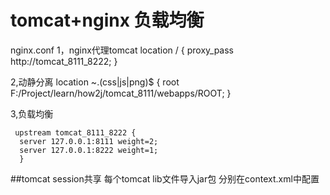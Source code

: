 ﻿# tomcat+nginx 负载均衡
  nginx.conf
  1，nginx代理tomcat
     location / {
       proxy_pass http://tomcat_8111_8222;
       }

  2,动静分离
     location ~\.(css|js|png)$ {
       root F:/Project/learn/how2j/tomcat_8111/webapps/ROOT;
       }

  3,负载均衡

     upstream tomcat_8111_8222 {
      server 127.0.0.1:8111 weight=2;
      server 127.0.0.1:8222 weight=1;
      }

##tomcat session共享
    每个tomcat lib文件导入jar包
    分别在context.xml中配置
      <Valve className="com.orangefunction.tomcat.redissessions.RedisSessionHandlerValve" />
  <Manager className="com.orangefunction.tomcat.redissessions.RedisSessionManager"
   host="127.0.0.1"
   port="6379"
   database="0"
   maxInactiveInterval="60" />

